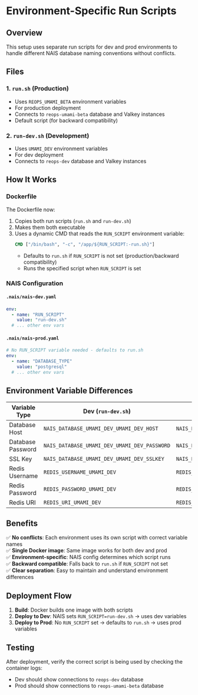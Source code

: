# Environment-Specific Run Scripts

## Overview

This setup uses separate run scripts for dev and prod environments to handle different NAIS database naming conventions without conflicts.

## Files

### 1. `run.sh` (Production)

- Uses `REOPS_UMAMI_BETA` environment variables
- For production deployment
- Connects to `reops-umami-beta` database and Valkey instances
- Default script (for backward compatibility)

### 2. `run-dev.sh` (Development)

- Uses `UMAMI_DEV` environment variables
- For dev deployment
- Connects to `reops-dev` database and Valkey instances

## How It Works

### Dockerfile

The Dockerfile now:

1. Copies both run scripts (`run.sh` and `run-dev.sh`)
2. Makes them both executable
3. Uses a dynamic CMD that reads the `RUN_SCRIPT` environment variable:
   ```dockerfile
   CMD ["/bin/bash", "-c", "/app/${RUN_SCRIPT:-run.sh}"]
   ```
   - Defaults to `run.sh` if `RUN_SCRIPT` is not set (production/backward compatibility)
   - Runs the specified script when `RUN_SCRIPT` is set

### NAIS Configuration

#### `.nais/nais-dev.yaml`

```yaml
env:
  - name: "RUN_SCRIPT"
    value: "run-dev.sh"
  # ... other env vars
```

#### `.nais/nais-prod.yaml`

```yaml
# No RUN_SCRIPT variable needed - defaults to run.sh
env:
  - name: "DATABASE_TYPE"
    value: "postgresql"
  # ... other env vars
```

## Environment Variable Differences

| Variable Type     | Dev (`run-dev.sh`)                           | Prod (`run.sh`)                                            |
| ----------------- | -------------------------------------------- | ---------------------------------------------------------- |
| Database Host     | `NAIS_DATABASE_UMAMI_DEV_UMAMI_DEV_HOST`     | `NAIS_DATABASE_REOPS_UMAMI_BETA_REOPS_UMAMI_BETA_HOST`     |
| Database Password | `NAIS_DATABASE_UMAMI_DEV_UMAMI_DEV_PASSWORD` | `NAIS_DATABASE_REOPS_UMAMI_BETA_REOPS_UMAMI_BETA_PASSWORD` |
| SSL Key           | `NAIS_DATABASE_UMAMI_DEV_UMAMI_DEV_SSLKEY`   | `NAIS_DATABASE_REOPS_UMAMI_BETA_REOPS_UMAMI_BETA_SSLKEY`   |
| Redis Username    | `REDIS_USERNAME_UMAMI_DEV`                   | `REDIS_USERNAME_REOPS_UMAMI_BETA`                          |
| Redis Password    | `REDIS_PASSWORD_UMAMI_DEV`                   | `REDIS_PASSWORD_REOPS_UMAMI_BETA`                          |
| Redis URI         | `REDIS_URI_UMAMI_DEV`                        | `REDIS_URI_REOPS_UMAMI_BETA`                               |

## Benefits

✅ **No conflicts**: Each environment uses its own script with correct variable names  
✅ **Single Docker image**: Same image works for both dev and prod  
✅ **Environment-specific**: NAIS config determines which script runs  
✅ **Backward compatible**: Falls back to `run.sh` if `RUN_SCRIPT` not set  
✅ **Clear separation**: Easy to maintain and understand environment differences

## Deployment Flow

1. **Build**: Docker builds one image with both scripts
2. **Deploy to Dev**: NAIS sets `RUN_SCRIPT=run-dev.sh` → uses dev variables
3. **Deploy to Prod**: No `RUN_SCRIPT` set → defaults to `run.sh` → uses prod variables

## Testing

After deployment, verify the correct script is being used by checking the container logs:

- Dev should show connections to `reops-dev` database
- Prod should show connections to `reops-umami-beta` database
